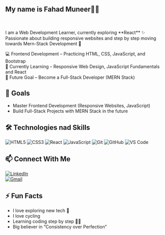 ## My name is **Fahad Muneer**🧑‍💻 
<br>
<br>
I am a Web Development Learner, currently exploring **React** ✨  
Passionate about building responsive websites and step by step moving towards Mern-Stack Development 🚀  

💻  Frontend Development – Practicing HTML, CSS, JavaScript, and Bootstrap  
🌱  Currently Learning – Responsive Web Design, JavaScript Fundamentals and React <br>
🎯  Future Goal – Become a Full-Stack Developer (MERN Stack)  

## 🎯 Goals  
- Master Frontend Development (Responsive Websites, JavaScript)  
- Build Full-Stack Projects with MERN Stack in the future  

## 🛠 Technologies nad Skills
![HTML5](https://img.shields.io/badge/HTML5-orange?style=for-the-badge&logo=html5&logoColor=white)
![CSS3](https://img.shields.io/badge/CSS3-blue?style=for-the-badge&logo=css3&logoColor=white)
![React](https://img.shields.io/badge/React-61DAFB?style=for-the-badge&logo=react&logoColor=black)
![JavaScript](https://img.shields.io/badge/JavaScript-yellow?style=for-the-badge&logo=javascript&logoColor=black)
![Git](https://img.shields.io/badge/Git-black?style=for-the-badge&logo=git&logoColor=orange)
![GitHub](https://img.shields.io/badge/GitHub-000?style=for-the-badge&logo=github&logoColor=white)
![VS Code](https://img.shields.io/badge/VS%20Code-blue?style=for-the-badge&logo=visual-studio-code&logoColor=white)


## 📫 Connect With Me  
[![LinkedIn](https://img.shields.io/badge/LinkedIn-blue?style=for-the-badge&logo=linkedin&logoColor=white)](www.linkedin.com/in/fahad-muneer40)  
[![Gmail](https://img.shields.io/badge/Gmail-D14836?style=for-the-badge&logo=gmail&logoColor=white)](mailto:YOUR_EMAIL)  

## ⚡ Fun Facts  
- I love exploring new tech 🚀  
- I love cycling
- Learning coding step by step 🧑‍💻  
- Big believer in “Consistency over Perfection”  



<!--
**Fahad-40/Fahad-40** is a ✨ _special_ ✨ repository because its `README.md` (this file) appears on your GitHub profile.

Here are some ideas to get you started:

- 🔭 I’m currently working on ...
- 🌱 I’m currently learning ...
- 👯 I’m looking to collaborate on ...
- 🤔 I’m looking for help with ...
- 💬 Ask me about ...
- 📫 How to reach me: ...
- 😄 Pronouns: ...
- ⚡ Fun fact: ...
-->
